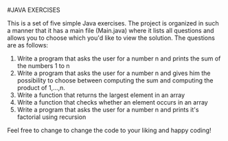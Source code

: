 #JAVA EXERCISES

This is a set of five simple Java exercises. The project is organized in such a manner that it has a main file (Main.java) where it lists all questions and allows you to choose which you'd like to view the solution.
The questions are as follows:
1. Write a program that asks the user for a number n and prints the sum of the numbers 1 to n
2. Write a program that asks the user for a number n and gives him the possibility to choose between computing the sum and computing the product of 1,…,n.
3. Write a function that returns the largest element in an array
4. Write a function that checks whether an element occurs in an array
5. Write a program that asks the user for a number n and prints it's factorial using recursion

Feel free to change to change the code to your liking and happy coding!